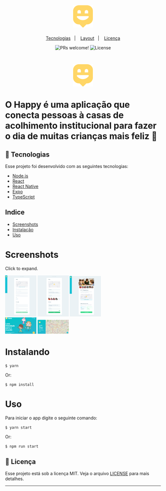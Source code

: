 <h1 align="center">
    <img alt="Happy" title="Happy" src="https://github.com/afornagieri/happy-nlw/blob/master/screenshoots/icon.png" />
</h1>

<p align="center">
  <a href="#-tecnologias">Tecnologias</a>&nbsp;&nbsp;&nbsp;|&nbsp;&nbsp;&nbsp;
  <a href="#screenshots">Layout</a>&nbsp;&nbsp;&nbsp;|&nbsp;&nbsp;&nbsp;
  <a href="#memo-licença">Licença</a>
</p>

<p align="center">
 <img src="https://img.shields.io/static/v1?label=PRs&message=welcome&color=15C3D6&labelColor=000000" alt="PRs welcome!" />

  <img alt="License" src="https://img.shields.io/static/v1?label=license&message=MIT&color=15C3D6&labelColor=000000">
</p>

<br>

<p align="center">
  <img alt="Happy" src="https://github.com/afornagieri/happy-nlw/blob/master/screenshoots/icon.png">
</p>

<h1>
  O Happy é uma aplicação que conecta pessoas à casas de acolhimento institucional para fazer o dia de muitas crianças mais feliz 💜
</h1>

## 🚀 Tecnologias

Esse projeto foi desenvolvido com as seguintes tecnologias:

- [Node.js](https://nodejs.org/en/)
- [React](https://reactjs.org)
- [React Native](https://facebook.github.io/react-native/)
- [Expo](https://expo.io/)
- [TypeScript](https://www.typescriptlang.org/)

## Indice
* [Screenshots](#screenshots)
* [Instalação](#instalando)
* [Uso](#uso)

# Screenshots
Click to expand.<br>
<div>
<img src="https://github.com/afornagieri/happy-nlw/blob/master/screenshoots/dados-a-preencher.png" width="20%" height="20%" />
<img src="https://github.com/afornagieri/happy-nlw/blob/master/screenshoots/dados-preenchidos.png" width="20%" height="20%" />
<img src="https://github.com/afornagieri/happy-nlw/blob/master/screenshoots/perfil.png" width="20%" height="20%" />
</div>
<div>
<img src="https://github.com/afornagieri/happy-nlw/blob/master/screenshoots/index.PNG" width="20%"  />
<img src="https://github.com/afornagieri/happy-nlw/blob/master/screenshoots/mapa.PNG" width="20%"  />
</div>

# Instalando

```
$ yarn
```
Or:
```
$ npm install
```


# Uso
Para iniciar o app digite o seguinte comando:
```
$ yarn start
```
Or:
```
$ npm run start
```

## :memo: Licença

Esse projeto está sob a licença MIT. Veja o arquivo [LICENSE](LICENSE.md) para mais detalhes.

---

